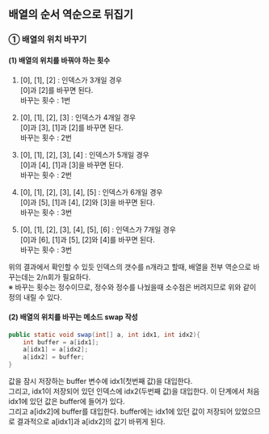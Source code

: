 ## 배열의 순서 역순으로 뒤집기

### ① 배열의 위치 바꾸기  
#### (1) 배열의 위치를 바꿔야 하는 횟수  
1. [0], [1], [2] : 인덱스가 3개일 경우  
[0]과 [2]를 바꾸면 된다.  
바꾸는 횟수 : 1번  


2. [0], [1], [2], [3] : 인덱스가 4개일 경우  
[0]과 [3], [1]과 [2]를 바꾸면 된다.  
바꾸는 횟수 : 2번  


3. [0], [1], [2], [3], [4] : 인덱스가 5개일 경우  
[0]과 [4], [1]과 [3]을 바꾸면 된다.  
바꾸는 횟수 : 2번  


4. [0], [1], [2], [3], [4], [5] : 인덱스가 6개일 경우  
[0]과 [5], [1]과 [4], [2]와 [3]을 바꾸면 된다.  
바꾸는 횟수 : 3번


5. [0], [1], [2], [3], [4], [5], [6] : 인덱스가 7개일 경우  
[0]과 [6], [1]과 [5], [2]와 [4]를 바꾸면 된다.  
바꾸는 횟수 : 3번  


위의 결과에서 확인할 수 있듯 인덱스의 갯수를 n개라고 할때, 배열을 전부 역순으로 바꾸는데는 2/n회가 필요하다.  
※ 바꾸는 횟수는 정수이므로, 정수와 정수를 나눴을때 소수점은 버려지므로 위와 같이 정의 내릴 수 있다.  
#### (2) 배열의 위치를 바꾸는 메소드 swap 작성  
```java
public static void swap(int[] a, int idx1, int idx2){
    int buffer = a[idx1];
    a[idx1] = a[idx2];
    a[idx2] = buffer;
}
```  
값을 잠시 저장하는 buffer 변수에 idx1(첫번째 값)을 대입한다.  
그리고, idx1이 저장되어 있던 인덱스에 idx2(두번째 값)을 대입한다. 이 단계에서 처음 idx1에 있던 값은 buffer에 들어가 있다.  
그리고 a[idx2]에 buffer를 대입한다. buffer에는 idx1에 있던 값이 저장되어 있었으므로 결과적으로 a[idx1]과 a[idx2]의 값기 바뀌게 된다. 

